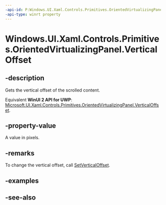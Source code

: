 ```yaml
---
-api-id: P:Windows.UI.Xaml.Controls.Primitives.OrientedVirtualizingPanel.VerticalOffset
-api-type: winrt property
---
```


<!-- Property syntax
public double VerticalOffset { get; }
-->

# Windows.UI.Xaml.Controls.Primitives.OrientedVirtualizingPanel.VerticalOffset

## -description
Gets the vertical offset of the scrolled content.

Equivalent **WinUI 2 API for UWP**: [Microsoft.UI.Xaml.Controls.Primitives.OrientedVirtualizingPanel.VerticalOffset](/windows/winui/api/microsoft.ui.xaml.controls.primitives.orientedvirtualizingpanel.verticaloffset).

## -property-value
A value in pixels.

## -remarks
To change the vertical offset, call [SetVerticalOffset](orientedvirtualizingpanel_setverticaloffset_1333703417.md).

## -examples

## -see-also
